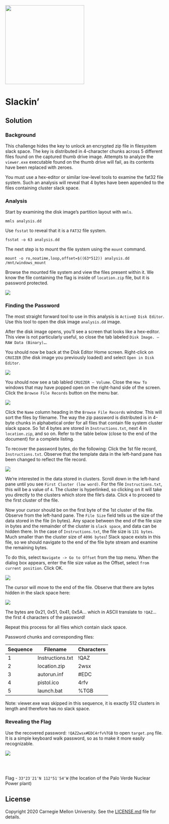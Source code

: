 <img src="../../../logo.png" height="250px">

#  Slackin’

## Solution

### Background
This challenge hides the key to unlock an encrypted zip file in filesystem slack space. The key is distributed in 4-character chunks across 5 different files found on the captured thumb drive image. Attempts to analyze the `viewer.exe` executable found on the thumb drive will fail, as its contents have been replaced with zeroes. 

You must use a hex-editor or similar low-level tools to examine the fat32 file system. Such an analysis will reveal that 4 bytes have been appended to the files containing cluster slack space.

### Analysis
Start by examining the disk image’s partition layout with `mmls`. 
```
mmls analysis.dd
```

Use `fsstat` to reveal that it is a `FAT32` file system.
```
fsstat -o 63 analysis.dd
```

The next step is to mount the file system using the `mount` command.
```
mount -o ro,noatime,loop,offset=$((63*512)) analysis.dd /mnt/windows_mount
```
 
Browse the mounted file system and view the files present within it. We know the file containing the flag is inside of `location.zip` file, but it is password protected.
 
<img src="screenshots/Picture7.png">

### Finding the Password
The most straight forward tool to use in this analysis is `Active@ Disk Editor`. Use this tool to open the disk image `analysis.dd` image.

After the disk image opens, you’ll see a screen that looks like a hex-editor. This view is not particularly useful, so close the tab labeled `Disk Image. – RAW Data (Binary)…`.

You should now be back at the Disk Editor Home screen. Right-click on `CRUIZER` (the disk image you previously loaded) and select `Open in Disk Editor`.
 
<img src="screenshots/Picture1.png">

You should now see a tab labled `CRUIZER – Volume`. Close the `How To` windows that may have popped open on the right-hand side of the screen. Click the `Browse File Records` button on the menu bar. 

<img src="screenshots/Picture2.png"> 

Click the `Name` column heading in the `Browse File Records` window. This will sort the files by filename. The way the zip password is distributed is in 4-byte chunks in alphabetical order for all files that contain file system cluster slack space. So 1st 4 bytes are stored in `Instructions.txt`, next 4 in `location.zip`, and so on. Refer to the table below (close to the end of the document) for a complete listing. 

To recover the password bytes, do the following:
Click the 1st file record, `Instructions.txt`. Observe that the template data in the left-hand pane has been changed to reflect the file record. 
 
<img src="screenshots/Picture3.png">
 
We’re interested in the data stored in clusters. Scroll down in the left-hand pane until you see `First Cluster (low word)`. For the file `Instructions.txt`, this will be a value of `4`. The cluster is hyperlinked, so clicking on it will take you directly to the clusters which store the file’s data. Click `4` to proceed to the first cluster of the file.

Now your cursor should be on the first byte of the 1st cluster of the file. Observe from the left-hand pane. The `File Size` field tells us the size of the data stored in the file (in bytes). Any space between the end of the file size in bytes and the remainder of the cluster is `slack space`, and data can be hidden there. In the case of `Instructions.txt`, the file size is `131 bytes`. Much smaller than the cluster size of `4096 bytes`! Slack space exists in this file, so we should navigate to the end of the file byte stream and examine the remaining bytes. 

To do this, select `Navigate -> Go to Offset` from the top menu. When the dialog box appears, enter the file size value as the Offset, select `from current position`. Click OK.
 
<img src="screenshots/Picture4.png"> 
 
The cursor will move to the end of the file. Observe that there are bytes hidden in the slack space here:
 
<img src="screenshots/Picture6.png">

The bytes are 0x21, 0x51, 0x41, 0x5A… which in ASCII translate to `!QAZ`… the first 4 characters of the password!

Repeat this process for all files which contain slack space.  

Password chunks and corresponding files:

Sequence | Filename | Characters
--- | --- | ---
1 | Instructions.txt | !QAZ
2 | location.zip | 2wsx
3 | autorun.inf | #EDC
4 | pistol.ico | 4rfv
5 | launch.bat | %TGB

Note: viewer.exe was skipped in this sequence, it is exactly 512 clusters in length and therefore has no slack space. 

 

### Revealing the Flag
Use the recovered password: `!QAZ2wsx#EDC4rfv%TGB` to open `target.png` file. It is a simple keyboard walk password, so as to make it more easily recognizable. 


<img src="screenshots/Picture5.png">


<br> <br>

Flag - `33°23′21″N 112°51′54″W` (the location of the Palo Verde Nuclear Power plant)

## License
Copyright 2020 Carnegie Mellon University. See the [LICENSE.md](../../../LICENSE.md) file for details.